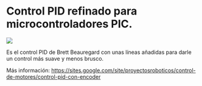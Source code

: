  # Control PID refinado para microcontroladores PIC.
  
 ![](https://sites.google.com/site/proyectosroboticos/control-de-motores/control-pid-con-encoder/Control%20PID%20con%20PIC18F4550.PNG)
  
  Es el control PID de Brett Beauregard con unas líneas añadidas para darle un control más suave y menos brusco.
  
  Más información: https://sites.google.com/site/proyectosroboticos/control-de-motores/control-pid-con-encoder
